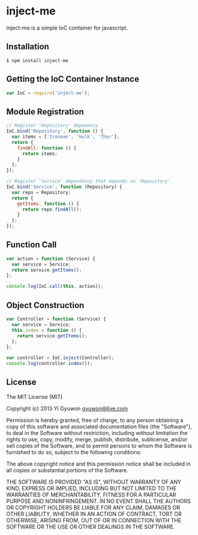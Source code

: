 # inject-me
inject-me is a simple IoC container for javascript.

## Installation
```
$ npm install inject-me
```

## Getting the IoC Container Instance
```javascript
var IoC = require('inject-me');
```

## Module Registration
```javascript
// Register 'Repository' depenency.
IoC.bind('Repository', function () {
  var items = ['Ironman', 'Hulk', 'Thor'];
  return {
    findAll: function () {
      return items;
    }
  };
});

// Register 'Service' dependency that depends on 'Repository'.
IoC.bind('Service', function (Repository) {
  var repo = Repository;
  return {
    getItems: function () {
      return repo.findAll();
    }
  };
});
```

## Function Call
```javascript
var action = function (Service) {
  var service = Service;
  return service.getItems();
};

console.log(IoC.call(this, action));
```

## Object Construction
```javascript
var Controller = function (Service) {
  var service = Service;
  this.index = function () {
    return service.getItems();
  };
};

var controller = IoC.inject(Controller);
console.log(controller.index());
```

## License

The MIT License (MIT)

Copyright (c) 2013 Yi Gyuwon <gyuwon@live.com>

Permission is hereby granted, free of charge, to any person obtaining a copy
of this software and associated documentation files (the "Software"), to deal
in the Software without restriction, including without limitation the rights
to use, copy, modify, merge, publish, distribute, sublicense, and/or sell
copies of the Software, and to permit persons to whom the Software is
furnished to do so, subject to the following conditions:

The above copyright notice and this permission notice shall be included in
all copies or substantial portions of the Software.

THE SOFTWARE IS PROVIDED "AS IS", WITHOUT WARRANTY OF ANY KIND, EXPRESS OR
IMPLIED, INCLUDING BUT NOT LIMITED TO THE WARRANTIES OF MERCHANTABILITY,
FITNESS FOR A PARTICULAR PURPOSE AND NONINFRINGEMENT. IN NO EVENT SHALL THE
AUTHORS OR COPYRIGHT HOLDERS BE LIABLE FOR ANY CLAIM, DAMAGES OR OTHER
LIABILITY, WHETHER IN AN ACTION OF CONTRACT, TORT OR OTHERWISE, ARISING FROM,
OUT OF OR IN CONNECTION WITH THE SOFTWARE OR THE USE OR OTHER DEALINGS IN
THE SOFTWARE.
